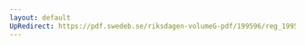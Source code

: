 ```yaml
---
layout: default
UpRedirect: https://pdf.swedeb.se/riksdagen-volumeG-pdf/199596/reg_199596_LU/reg_199596_LU_0010.pdf
---
```

